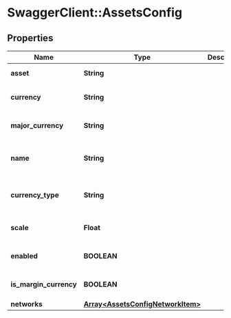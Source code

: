 # SwaggerClient::AssetsConfig

## Properties
Name | Type | Description | Notes
------------ | ------------- | ------------- | -------------
**asset** | **String** |  | [default to &#39;XBT&#39;]
**currency** | **String** |  | [optional] [default to &#39;XBt&#39;]
**major_currency** | **String** |  | [optional] [default to &#39;XBT&#39;]
**name** | **String** |  | [optional] [default to &#39;Bitcoin&#39;]
**currency_type** | **String** |  | [optional] [default to &#39;Crypto&#39;]
**scale** | **Float** |  | [optional] [default to 8.0]
**enabled** | **BOOLEAN** |  | [optional] [default to true]
**is_margin_currency** | **BOOLEAN** |  | [optional] [default to true]
**networks** | [**Array&lt;AssetsConfigNetworkItem&gt;**](AssetsConfigNetworkItem.md) |  | [optional] 


